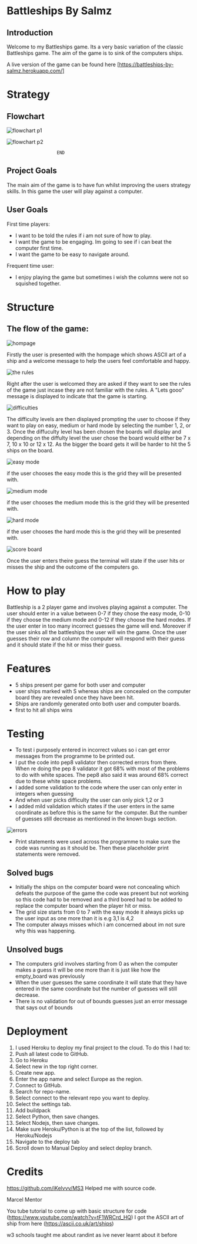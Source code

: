 #  Battleships By Salmz

## Introduction 

Welcome to my Battleships game. Its a very basic variation of the classic Battleships game. 
The aim of the game is to sink of the computers ships.

A live version of the game can be found here [https://battleships-by-salmz.herokuapp.com/]


# Strategy 
## Flowchart

![flowchart p1](https://user-images.githubusercontent.com/119611403/234128111-f7f46457-baf0-4a46-acec-164398898efa.jpg)

![flowchart p2](https://user-images.githubusercontent.com/119611403/234128860-c305a7f6-f845-43e7-af58-a727ae99f915.jpg)

                       END
## Project Goals
The main aim of the game is to have fun whilst improving the users strategy skills. In this game the user will play against a computer.

## User Goals
First time players:
- I want to be told the rules if i am not sure of how to play.
- I want the game to be engaging. Im going to see if i can beat the computer first time.
- I want the game to be easy to navigate around.

Frequent time user:
- I enjoy playing the game but sometimes i wish the columns were not so squished together.

# Structure
## The flow of the game:
![hompage](https://user-images.githubusercontent.com/119611403/233997780-c85e7363-1075-4731-b09c-ac18a63152a3.png)

Firstly the user is presented with the hompage which shows ASCII art of a ship and a welcome message to help the users feel comfortable and happy.

![the rules](https://user-images.githubusercontent.com/119611403/233999324-eac13231-640c-4991-8a46-e98967f31b99.png)


Right after the user is welcomed they are asked if they want to see the rules of the game just incase they are not familiar with the rules. A "Lets gooo" message is displayed to indicate that the game is starting.

![difficulties](https://user-images.githubusercontent.com/119611403/234001742-cdddfd95-e6f9-4817-9f5c-544f505b7f96.png)

The difficulty levels are then displayed prompting the user to choose if they want to play on easy, medium or hard mode by selecting the number 1, 2, or 3.
Once the diffuculty level has been chosen the boards will display and depending on the diffulty level the user chose the board would either be 7 x 7, 10 x 10 or 12 x 12. As the bigger the board gets it will be harder to hit the 5 ships on the board.

![easy mode](https://user-images.githubusercontent.com/119611403/234003676-5f3e01e4-b99e-419c-bbce-6480c2b14335.png)

if the user chooses the easy mode this is the grid they will be presented with.

![medium mode](https://user-images.githubusercontent.com/119611403/234003975-862f3740-6a17-4619-a575-7242d1bd0813.png)

if the user chooses the medium mode this is the grid they will be presented with.

![hard mode ](https://user-images.githubusercontent.com/119611403/234004278-4fc62cac-d21a-4d40-a65c-14f3233f5021.png)

if the user chooses the hard mode this is the grid they will be presented with.

![score board](https://user-images.githubusercontent.com/119611403/234418459-bbdf621d-9031-485d-9b1a-c3dd0212922e.jpg)

Once the user enters theire guess the terminal will state if the user hits or misses the ship and the outcome of the computers go. 

# How to play
Battleship is a 2 player game and involves playing against a computer. The user should enter in a value between 0-7 if they chose the easy mode, 0-10 if they choose the medium mode and 0-12 if they choose the hard modes. If the user enter in too many incorrect guesses the game will end. Moreover if the user sinks all the battleships the user will win the game. Once the user guesses their row and column the computer will respond with their guess and it should state if the hit or miss their guess.

# Features
- 5 ships present per game for both user and computer
- user ships marked with S whereas ships are concealed on the computer board they are revealed once they have been hit.
- Ships are randomly generated onto both user and computer boards. 
- first to hit all ships wins 


# Testing
- To test i purposely entered in incorrect values so i can get error messages from the programme to be printed out.
- I put the code into pep8 validator then corrected errors from there. When re doing the pep 8 validator it got 68% with most of the problems to do with white spaces. The pep8 also said it was around 68% correct due to these white space problems.
- I added some validation to the code where the user can only enter in integers when guessing 
- And when user picks difficulty the user can only pick 1,2 or 3 
- I added mild validation which states if the user enters in the same coordinate as before this is the same for the computer. But the number of guesses still decrease as mentioned in the known bugs section.

![errors](https://user-images.githubusercontent.com/119611403/234338163-6f3b5a4d-8c89-48fd-9be6-8e685819cf0e.jpg)


- Print statements were used across the programme to make sure the code was running as it should be. Then these placeholder print statements were removed.


## Solved bugs
- Initially the ships on the computer board were not concealing which defeats the purpose of the game the code was present but not working so this code had to be removed and a third bored had to be added to replace the computer board when the player hit or miss. 
- The grid size starts from 0 to 7 with the easy mode it always picks up the user input as one more than it is e.g 3,1 is 4,2
- The computer always misses which i am concerned about im not sure why this was happening.
## Unsolved bugs 
- The computers grid involves starting from 0 as when the computer makes a guess it will be one more than it is just like how the empty_board was previously
- When the user guesses the same coordinate it will state that they have entered in the same coordinate but the number of guesses will still decrease. 
- There is no validation for out of bounds guesses just an error message that says out of bounds

# Deployment
1. I used Heroku to deploy my final project to the cloud. To do this I had to:
2. Push all latest code to GitHub.
3. Go to Heroku
4. Select new in the top right corner.
5. Create new app.
6. Enter the app name and select Europe as the region.
7. Connect to GitHub.
8. Search for repo-name.
9. Select connect to the relevant repo you want to deploy.
10. Select the settings tab.
11. Add buildpack
12. Select Python, then save changes.
13. Select Nodejs, then save changes.
14. Make sure Heroku/Python is at the top of the list, followed by Heroku/Nodejs
15. Navigate to the deploy tab
16. Scroll down to Manual Deploy and select deploy branch.

# Credits
https://github.com/iKelvvv/MS3 Helped me with source code.

Marcel Mentor

You tube tutorial to come up with basic structure for code (https://www.youtube.com/watch?v=tF1WRCrd_HQ)
I got the ASCII art of ship from here (https://ascii.co.uk/art/ships)

w3 schools taught me about randint as ive never learnt about it before